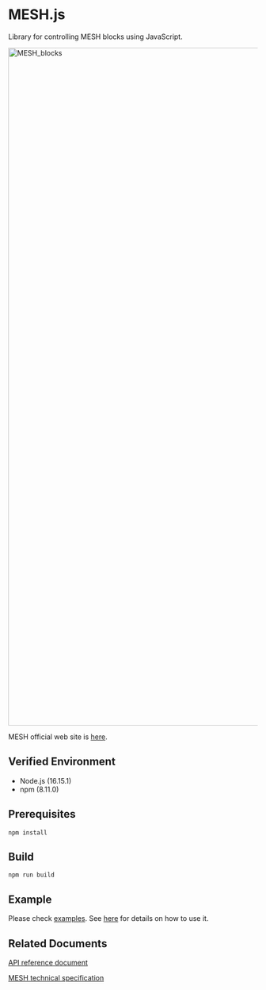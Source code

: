 # MESH.js
Library for controlling MESH blocks using JavaScript.

<img width="1366" alt="MESH_blocks" src="https://user-images.githubusercontent.com/16127669/187339936-3333f174-9313-4766-8974-b7c360080c19.png">

MESH official web site is [here](https://meshprj.com/).

## Verified Environment
- Node.js (16.15.1)
- npm (8.11.0)

## Prerequisites
```
npm install
```

## Build
```
npm run build
```

## Example
Please check [examples](https://github.com/MESHprj/MESH.js/tree/main/examples).
See [here](https://developer.meshprj.com/hc/articles/9156078954649) for details on how to use it.

## Related Documents
[API reference document](https://meshprj.github.io/MESH.js/)

[MESH technical specification](https://developer.meshprj.com/)
